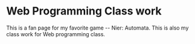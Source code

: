 # Web Programming Class work

This is a fan page for my favorite game -- Nier: Automata. This is also my class work for Web programming class.

